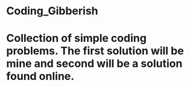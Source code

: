 # Coding_Gibberish
# Collection of simple coding problems. The first solution will be mine and second will be a solution found online.
